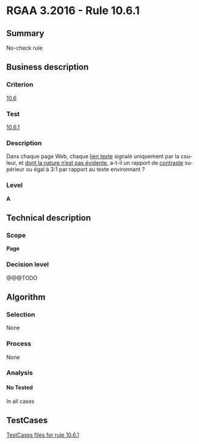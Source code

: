 # RGAA 3.2016 - Rule 10.6.1

## Summary
No-check rule


## Business description

### Criterion
[10.6](http://references.modernisation.gouv.fr/rgaa-accessibilite/criteres.html#crit-10-6)

### Test
[10.6.1](http://references.modernisation.gouv.fr/rgaa-accessibilite/criteres.html#test-10-6-1)

### Description
<div lang="fr">Dans chaque page Web, chaque <a href="http://references.modernisation.gouv.fr/rgaa-accessibilite/glossaire.html#lien-texte">lien texte</a> signal&#xE9; uniquement par la couleur, et <a href="http://references.modernisation.gouv.fr/rgaa-accessibilite/glossaire.html#lien-nature-pas-evidente">dont la nature n&#x2019;est pas &#xE9;vidente</a>, a-t-il un rapport de <a href="http://references.modernisation.gouv.fr/rgaa-accessibilite/glossaire.html#contraste">contraste</a> sup&#xE9;rieur ou &#xE9;gal &#xE0; 3:1 par rapport au texte environnant&nbsp;?</div>

### Level
**A**


## Technical description

### Scope
**Page**

### Decision level
@@@TODO


## Algorithm

### Selection
None

### Process
None

### Analysis

#### No Tested
In all cases


##  TestCases

[TestCases files for rule 10.6.1](https://github.com/Asqatasun/Asqatasun/tree/RGAA_3.2016/rules/rules-rgaa3.2016/src/test/resources/testcases/rgaa32016/Rgaa32016Rule100601/)


